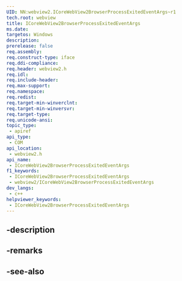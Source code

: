 ```yaml
---
UID: NN:webview2.ICoreWebView2BrowserProcessExitedEventArgs~r1
tech.root: webview
title: ICoreWebView2BrowserProcessExitedEventArgs
ms.date: 
targetos: Windows
description: 
prerelease: false
req.assembly: 
req.construct-type: iface
req.ddi-compliance: 
req.header: webview2.h
req.idl: 
req.include-header: 
req.max-support: 
req.namespace: 
req.redist: 
req.target-min-winverclnt: 
req.target-min-winversvr: 
req.target-type: 
req.unicode-ansi: 
topic_type:
 - apiref
api_type:
 - COM
api_location:
 - webview2.h
api_name:
 - ICoreWebView2BrowserProcessExitedEventArgs
f1_keywords:
 - ICoreWebView2BrowserProcessExitedEventArgs
 - webview2/ICoreWebView2BrowserProcessExitedEventArgs
dev_langs:
 - c++
helpviewer_keywords:
 - ICoreWebView2BrowserProcessExitedEventArgs
---
```


## -description

## -remarks

## -see-also

